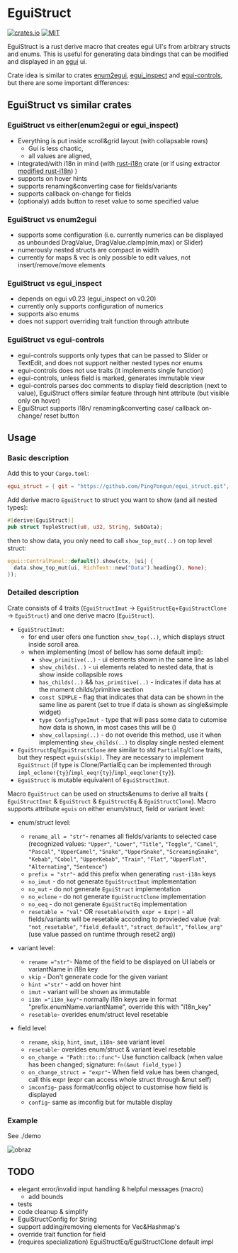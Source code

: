 # EguiStruct

[![crates.io](https://img.shields.io/crates/v/egui_struct.svg)](https://crates.io/crates/egui_struct)
[![MIT](https://img.shields.io/badge/license-MIT-blue.svg)](https://github.com/PingPongun/egui_struct/blob/master/LICENSE)

EguiStruct is a rust derive macro that creates egui UI's from arbitrary structs and enums.
This is useful for generating data bindings that can be modified and displayed in an [egui](https://github.com/emilk/egui) ui.

Crate idea is similar to crates [enum2egui](https://github.com/matthewjberger/enum2egui), [egui_inspect](https://github.com/Meisterlama/egui_inspect) and  [egui-controls](https://github.com/aalekhpatel07/egui-controls), but there are some important differences:

## EguiStruct vs similar crates

### EguiStruct vs either(enum2egui or egui_inspect)

- Everything is put inside scroll&grid layout (with collapsable rows)
  - Gui is less chaotic,
  - all values are aligned,
- integrated/with i18n in mind (with [rust-i18n](https://github.com/longbridgeapp/rust-i18n) crate (or if using extractor [modified rust-i18n](https://github.com/PingPongun/rust-i18n.git)) )
- supports on hover hints
- supports renaming&converting case for fields/variants
- supports callback on-change for fields
- (optionaly) adds button to reset value to some specified value

### EguiStruct vs enum2egui

- supports some configuration (i.e. currently numerics can be displayed as unbounded DragValue, DragValue.clamp(min,max) or Slider)
- numerously nested structs are compact in width
- currently for maps & vec is only possible to edit values, not insert/remove/move elements

### EguiStruct vs egui_inspect

- depends on egui v0.23 (egui_inspect on v0.20)
- currently only supports configuration of numerics
- supports also enums
- does not support overriding trait function through attribute

### EguiStruct vs egui-controls

- egui-controls supports only types that can be passed to Slider or TextEdit, and does not support neither nested types nor enums
- egui-controls does not use traits (it implements single function)
- egui-controls, unless field is marked, generates immutable view
- egui-controls parses doc comments to display field description (next to value), EguiStruct offers similar feature through hint attribute (but visible only on hover)
- EguiStruct supports i18n/ renaming&converting case/ callback on-change/ reset button

## Usage

### Basic description

Add this to your `Cargo.toml`:

```toml
egui_struct = { git = "https://github.com/PingPongun/egui_struct.git", branch = "master" }
```

Add derive macro `EguiStruct` to struct you want to show (and all nested types):

```Rust
#[derive(EguiStruct)]
pub struct TupleStruct(u8, u32, String, SubData);
```

then to show data, you only need to call `show_top_mut(..)` on top level struct:

```Rust
egui::CentralPanel::default().show(ctx, |ui| {
  data.show_top_mut(ui, RichText::new("Data").heading(), None);
});
```

### Detailed description

Crate consists of 4 traits (`EguiStructImut` -> `EguiStructEq`+`EguiStructClone` -> `EguiStruct`) and one derive macro (`EguiStruct`).

- `EguiStructImut`:
  - for end user ofers one function `show_top(..)`, which displays struct inside scroll area.
  - when implementing (most of bellow has some default impl):
    - `show_primitive(..)` - ui elements shown in the same line as label
    - `show_childs(..)` - ui elements related to nested data, that is show inside collapsible rows
    - `has_childs(..)` && `has_primitive(..)` - indicates if data has at the moment childs/primitive section
    - `const SIMPLE` - flag that indicates that data can be shown in the same line as parent (set to true if data is shown as single&simple widget)
    - `type ConfigTypeImut` - type that will pass some data to cutomise how data is shown, in most cases this will be ()
    - `show_collapsing(..)` - do not overide this method, use it when implementing `show_childs(..)` to display single nested element
- `EguiStructEq`/`EguiStructClone` are similar to std `PartialEq`/`Clone` traits, but they respect `eguis(skip)`. They are necessary to implement `EguiStruct` (if type is Clone/PartialEq can be implemented through `impl_eclone!{ty}`/`impl_eeq!{ty}`/`impl_eeqclone!{ty}`).
- `EguiStruct` is mutable equivalent of `EguiStructImut`.

Macro `EguiStruct` can be used on structs&enums to derive all traits ( `EguiStructImut` & `EguiStruct` & `EguiStructEq` & `EguiStructClone`).
Macro supports attribute `eguis` on either enum/struct, field or variant level:

- enum/struct level:
  - `rename_all = "str"`- renames all fields/variants to selected case (recognized values: `"Upper"`, `"Lower"`, `"Title"`, `"Toggle"`, `"Camel"`, `"Pascal"`, `"UpperCamel"`, `"Snake"`, `"UpperSnake"`, `"ScreamingSnake"`, `"Kebab"`, `"Cobol"`, `"UpperKebab"`, `"Train"`, `"Flat"`, `"UpperFlat"`, `"Alternating"`, `"Sentence"`)
  - `prefix = "str"`- add this prefix when generating `rust-i18n` keys
  - `no_imut` - do not generate `EguiStructImut` implementation
  - `no_mut` - do not generate `EguiStruct` implementation
  - `no_eclone` - do not generate `EguiStructClone` implementation
  - `no_eeq` - do not generate `EguiStructEq` implementation
  - `resetable = "val"` OR `resetable(with_expr = Expr)` - all fields/variants will be resetable according to provieded value (val: `"not_resetable"`, `"field_default"`, `"struct_default"`, `"follow_arg"`(use value passed on runtime through reset2 arg))

- variant level:
  - `rename ="str"`- Name of the field to be displayed on UI labels or variantName in i18n key
  - `skip` - Don't generate code for the given variant
  - `hint ="str"` - add on hover hint
  - `imut` - variant will be shown as immutable
  - `i18n ="i18n_key"`- normally i18n keys are in format "prefix.enumName.variantName", override this with "i18n_key"
  - `resetable`- overides enum/struct level resetable

- field level
  - `rename`, `skip`, `hint`, `imut`, `i18n`- see variant level
  - `resetable`- overides enum/struct & variant level resetable
  - `on_change = "Path::to::func"`- Use function callback (when value has been changed; signature: `fn(&mut field_type)` )
  - `on_change_struct = "expr"`- When field value has been changed, call this expr (expr can access whole struct through &mut self)
  - `imconfig`- pass format/config object to customise how field is displayed
  - `config`- same as imconfig but for mutable display

### Example

See ./demo

![obraz](https://github.com/PingPongun/egui_struct/assets/46752179/5c7281f7-4fba-4fc5-8a4d-de36000155f6)

## TODO

- elegant error/invalid input handling & helpful messages (macro)
  - add bounds
- tests
- code cleanup & simplify
- EguiStructConfig for String
- support adding/removing elements for Vec&Hashmap's
- override trait function for field
- (requires specialization) EguiStructEq/EguiStructClone default impl
